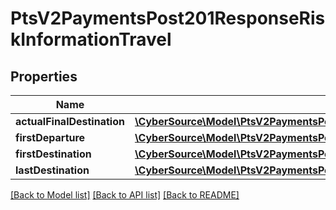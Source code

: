 # PtsV2PaymentsPost201ResponseRiskInformationTravel

## Properties
Name | Type | Description | Notes
------------ | ------------- | ------------- | -------------
**actualFinalDestination** | [**\CyberSource\Model\PtsV2PaymentsPost201ResponseRiskInformationTravelActualFinalDestination**](PtsV2PaymentsPost201ResponseRiskInformationTravelActualFinalDestination.md) |  | [optional] 
**firstDeparture** | [**\CyberSource\Model\PtsV2PaymentsPost201ResponseRiskInformationTravelFirstDeparture**](PtsV2PaymentsPost201ResponseRiskInformationTravelFirstDeparture.md) |  | [optional] 
**firstDestination** | [**\CyberSource\Model\PtsV2PaymentsPost201ResponseRiskInformationTravelFirstDestination**](PtsV2PaymentsPost201ResponseRiskInformationTravelFirstDestination.md) |  | [optional] 
**lastDestination** | [**\CyberSource\Model\PtsV2PaymentsPost201ResponseRiskInformationTravelLastDestination**](PtsV2PaymentsPost201ResponseRiskInformationTravelLastDestination.md) |  | [optional] 

[[Back to Model list]](../README.md#documentation-for-models) [[Back to API list]](../README.md#documentation-for-api-endpoints) [[Back to README]](../README.md)


